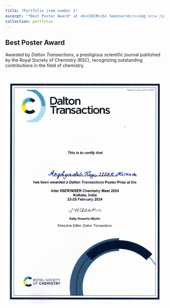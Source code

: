 ```yaml
---
title: "Portfolio item number 1"
excerpt: "*Best Poster Award* at <b>IINCM</b> Seminar<br/><img src='/images//Dalton_trans_page-0001.jpg'>"
collection: portfolio
---
```


## Best Poster Award

Awarded by *Dalton Transactions*, a prestigious scientific journal published by the Royal Society of Chemistry (RSC), recognizing outstanding contributions in the field of chemistry.


<br/><img src='/images//Dalton_trans_page-0001.jpg'>
